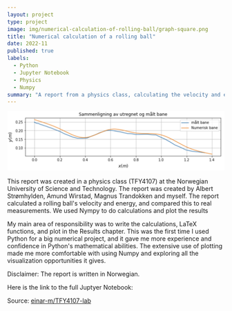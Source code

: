```yaml
---
layout: project
type: project
image: img/numerical-calculation-of-rolling-ball/graph-square.png
title: "Numerical calculation of a rolling ball"
date: 2022-11
published: true
labels:
  - Python
  - Jupyter Notebook
  - Physics
  - Numpy
summary: "A report from a physics class, calculating the velocity and energy of a rolling ball."
---
```


<img class="img-fluid" src="../img/numerical-calculation-of-rolling-ball/graph-full.png">

This report was created in a physics class (TFY4107) at the  Norwegian University of Science and Technology. The report was created by Albert Strømhylden, Amund Wirstad, Magnus Trandokken and myself. The report calculated a rolling ball's velocity and energy, and compared this to real measurements. We used Nympy to do calculations and plot the results

My main area of responsibility was to write the calculations, LaTeX functions, and plot in the Results chapter. This was the first time I used Python for a big numerical project, and it gave me more experience and confidence in Python's mathematical abilities. The extensive use of plotting made me more comfortable with using Numpy and exploring all the visualization opportunities it gives.

Disclaimer: The report is written in Norwegian.

Here is the link to the full Juptyer Notebook:
 
Source: <a href="https://github.com/einar-m/TFY4107-lab">einar-m/TFY4107-lab</a>

